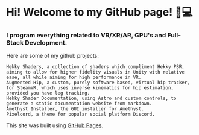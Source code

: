 # Hi! Welcome to my GitHub page! 🥽💻
 
### I program everything related to VR/XR/AR, GPU's and Full-Stack Development.

Here are some of my github projects:

    Hekky Shaders, a collection of shaders which compliment Hekky PBR, aiming to allow for higher fidelity visuals in Unity with relative ease, all while aiming for high performance in VR.
    Augmented Hip, a custom, purely software based, virtual hip tracker, for SteamVR, which uses inverse kinematics for hip estimation, provided you have leg tracking.
    Hekky Shader Documentation, using Astro and custom controls, to generate a static documentation website from markdown.
    Amethyst Installer, the GUI installer for Amethyst.
    Pixelcord, a theme for popular social platform Discord.
This site was built using [GitHub Pages](https://pages.github.com/).
